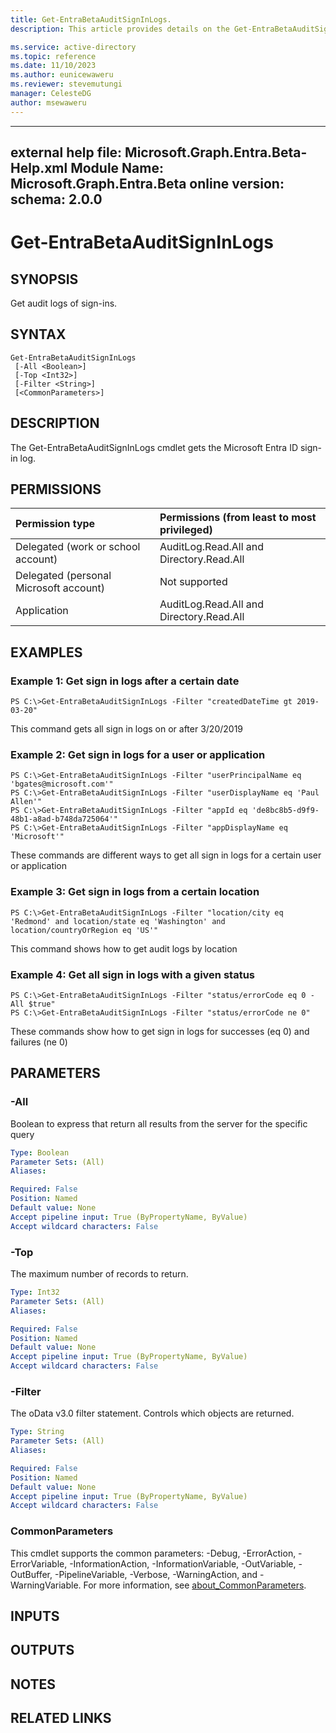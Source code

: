 ```yaml
---
title: Get-EntraBetaAuditSignInLogs.
description: This article provides details on the Get-EntraBetaAuditSignInLogs command.

ms.service: active-directory
ms.topic: reference
ms.date: 11/10/2023
ms.author: eunicewaweru
ms.reviewer: stevemutungi
manager: CelesteDG
author: msewaweru
---
```

---
external help file: Microsoft.Graph.Entra.Beta-Help.xml
Module Name: Microsoft.Graph.Entra.Beta
online version:
schema: 2.0.0
---

# Get-EntraBetaAuditSignInLogs

## SYNOPSIS
Get audit logs of sign-ins.

## SYNTAX

```
Get-EntraBetaAuditSignInLogs 
 [-All <Boolean>]
 [-Top <Int32>] 
 [-Filter <String>] 
 [<CommonParameters>]
```

## DESCRIPTION
The Get-EntraBetaAuditSignInLogs cmdlet gets the Microsoft Entra ID sign-in log.

## PERMISSIONS

|Permission type      | Permissions (from least to most privileged)              |
|:--------------------|:---------------------------------------------------------|
|Delegated (work or school account) | AuditLog.Read.All and Directory.Read.All   |
|Delegated (personal Microsoft account) | Not supported   |
|Application | AuditLog.Read.All and Directory.Read.All |

## EXAMPLES

### Example 1: Get sign in logs after a certain date
```
PS C:\>Get-EntraBetaAuditSignInLogs -Filter "createdDateTime gt 2019-03-20"
```

This command gets all sign in logs on or after 3/20/2019

### Example 2: Get sign in logs for a user or application
```
PS C:\>Get-EntraBetaAuditSignInLogs -Filter "userPrincipalName eq 'bgates@microsoft.com'"
PS C:\>Get-EntraBetaAuditSignInLogs -Filter "userDisplayName eq 'Paul Allen'"
PS C:\>Get-EntraBetaAuditSignInLogs -Filter "appId eq 'de8bc8b5-d9f9-48b1-a8ad-b748da725064'"
PS C:\>Get-EntraBetaAuditSignInLogs -Filter "appDisplayName eq 'Microsoft'"
```

These commands are different ways to get all sign in logs for a certain user or application

### Example 3: Get sign in logs from a certain location
```
PS C:\>Get-EntraBetaAuditSignInLogs -Filter "location/city eq 'Redmond' and location/state eq 'Washington' and location/countryOrRegion eq 'US'"
```

This command shows how to get audit logs by location

### Example 4: Get all sign in logs with a given status
```
PS C:\>Get-EntraBetaAuditSignInLogs -Filter "status/errorCode eq 0 -All $true"
PS C:\>Get-EntraBetaAuditSignInLogs -Filter "status/errorCode ne 0"
```

These commands show how to get sign in logs for successes (eq 0) and failures (ne 0)

## PARAMETERS

### -All
Boolean to express that return all results from the server for the specific query

```yaml
Type: Boolean
Parameter Sets: (All)
Aliases:

Required: False
Position: Named
Default value: None
Accept pipeline input: True (ByPropertyName, ByValue)
Accept wildcard characters: False
```

### -Top
The maximum number of records to return.

```yaml
Type: Int32
Parameter Sets: (All)
Aliases:

Required: False
Position: Named
Default value: None
Accept pipeline input: True (ByPropertyName, ByValue)
Accept wildcard characters: False
```

### -Filter
The oData v3.0 filter statement. 
Controls which objects are returned.

```yaml
Type: String
Parameter Sets: (All)
Aliases:

Required: False
Position: Named
Default value: None
Accept pipeline input: True (ByPropertyName, ByValue)
Accept wildcard characters: False
```

### CommonParameters
This cmdlet supports the common parameters: -Debug, -ErrorAction, -ErrorVariable, -InformationAction, -InformationVariable, -OutVariable, -OutBuffer, -PipelineVariable, -Verbose, -WarningAction, and -WarningVariable. For more information, see [about_CommonParameters](http://go.microsoft.com/fwlink/?LinkID=113216).

## INPUTS

## OUTPUTS

## NOTES

## RELATED LINKS
